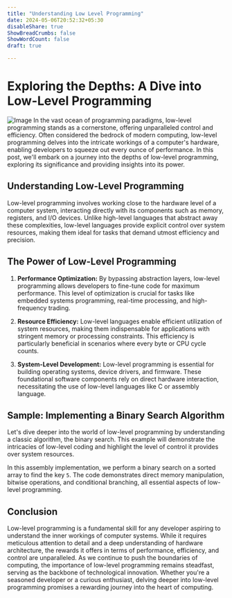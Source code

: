 ```yaml
---
title: "Understanding Low Level Programming"
date: 2024-05-06T20:52:32+05:30
disableShare: true
ShowBreadCrumbs: false
ShowWordCount: false
draft: true

---
```


# Exploring the Depths: A Dive into Low-Level Programming


![Image](https://bs-uploads.toptal.io/blackfish-uploads/components/seo/4632821/og_image/optimized/0524-Robot_Operating_System_Dan_Social-1f8ff960a3ddd91e25728c61dfa94f62.png)
In the vast ocean of programming paradigms, low-level programming stands as a cornerstone, offering unparalleled control and efficiency. Often considered the bedrock of modern computing, low-level programming delves into the intricate workings of a computer's hardware, enabling developers to squeeze out every ounce of performance. In this post, we'll embark on a journey into the depths of low-level programming, exploring its significance and providing insights into its power.

## Understanding Low-Level Programming

Low-level programming involves working close to the hardware level of a computer system, interacting directly with its components such as memory, registers, and I/O devices. Unlike high-level languages that abstract away these complexities, low-level languages provide explicit control over system resources, making them ideal for tasks that demand utmost efficiency and precision.

## The Power of Low-Level Programming

1. **Performance Optimization:** By bypassing abstraction layers, low-level programming allows developers to fine-tune code for maximum performance. This level of optimization is crucial for tasks like embedded systems programming, real-time processing, and high-frequency trading.

2. **Resource Efficiency:** Low-level languages enable efficient utilization of system resources, making them indispensable for applications with stringent memory or processing constraints. This efficiency is particularly beneficial in scenarios where every byte or CPU cycle counts.

3. **System-Level Development:** Low-level programming is essential for building operating systems, device drivers, and firmware. These foundational software components rely on direct hardware interaction, necessitating the use of low-level languages like C or assembly language.

## Sample: Implementing a Binary Search Algorithm

Let's dive deeper into the world of low-level programming by understanding a classic algorithm, the binary search. This example will demonstrate the intricacies of low-level coding and highlight the level of control it provides over system resources.

In this assembly implementation, we perform a binary search on a sorted array to find the key `5`. The code demonstrates direct memory manipulation, bitwise operations, and conditional branching, all essential aspects of low-level programming.

## Conclusion

Low-level programming is a fundamental skill for any developer aspiring to understand the inner workings of computer systems. While it requires meticulous attention to detail and a deep understanding of hardware architecture, the rewards it offers in terms of performance, efficiency, and control are unparalleled. As we continue to push the boundaries of computing, the importance of low-level programming remains steadfast, serving as the backbone of technological innovation. Whether you're a seasoned developer or a curious enthusiast, delving deeper into low-level programming promises a rewarding journey into the heart of computing.
